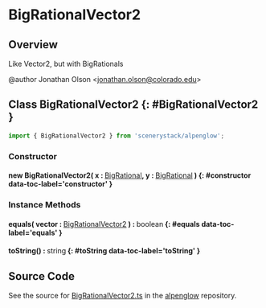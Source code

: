 # BigRationalVector2

## Overview

Like Vector2, but with BigRationals

@author Jonathan Olson &lt;jonathan.olson@colorado.edu&gt;

## Class BigRationalVector2 {: #BigRationalVector2 }


```js
import { BigRationalVector2 } from 'scenerystack/alpenglow';
```
### Constructor

#### new BigRationalVector2( x : <span style="font-weight: 400;">[BigRational](../alpenglow/BigRational.md)</span>, y : <span style="font-weight: 400;">[BigRational](../alpenglow/BigRational.md)</span> ) {: #constructor data-toc-label='constructor' }

### Instance Methods

#### equals( vector : <span style="font-weight: 400;">[BigRationalVector2](../alpenglow/BigRationalVector2.md)</span> ) : <span style="font-weight: 400;"><span style="color: hsla(calc(var(--md-hue) + 180deg),80%,40%,1);">boolean</span></span> {: #equals data-toc-label='equals' }

#### toString() : <span style="font-weight: 400;"><span style="color: hsla(calc(var(--md-hue) + 180deg),80%,40%,1);">string</span></span> {: #toString data-toc-label='toString' }



## Source Code

See the source for [BigRationalVector2.ts](https://github.com/phetsims/alpenglow/blob/main/js/cag/BigRationalVector2.ts) in the [alpenglow](https://github.com/phetsims/alpenglow) repository.
